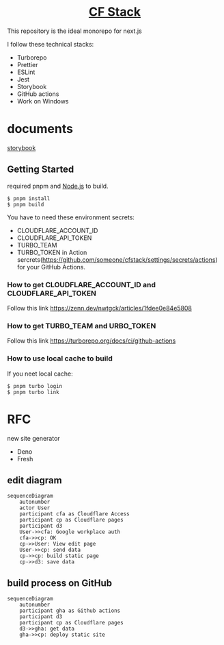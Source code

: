 <p align="center">
  <a href="https://nextjs.org">
    <h1 align="center">CF Stack</h1>
  </a>
</p>

This repository is the ideal monorepo for next.js

I follow these technical stacks:

- Turborepo
- Prettier
- ESLint
- Jest
- Storybook
- GitHub actions
- Work on Windows

# documents

[storybook](https://casaub0n.github.io/cfstack/)

## Getting Started

required pnpm and [Node.js](https://nodejs.org/en/ "Node.js") to build.

```console
$ pnpm install
$ pnpm build
```

You have to need these environment secrets:

- CLOUDFLARE_ACCOUNT_ID
- CLOUDFLARE_API_TOKEN
- TURBO_TEAM
- TURBO_TOKEN
  in Action sercrets(https://github.com/someone/cfstack/settings/secrets/actions) for your GitHub Actions.

### How to get CLOUDFLARE_ACCOUNT_ID and CLOUDFLARE_API_TOKEN

Follow this link https://zenn.dev/nwtgck/articles/1fdee0e84e5808

### How to get TURBO_TEAM and URBO_TOKEN

Follow this link https://turborepo.org/docs/ci/github-actions

### How to use local cache to build

If you neet local cache:

```console
$ pnpm turbo login
$ pnpm turbo link
```

# RFC

new site generator

- Deno
- Fresh

## edit diagram

```mermaid
sequenceDiagram
    autonumber
    actor User
    participant cfa as Cloudflare Access
    participant cp as Cloudflare pages
    participant d3
    User->>cfa: Google workplace auth
    cfa->>cp: OK
    cp->>User: View edit page
    User->>cp: send data
    cp->>cp: build static page
    cp->>d3: save data
```

## build process on GitHub

```mermaid
sequenceDiagram
    autonumber
    participant gha as Github actions
    participant d3
    participant cp as Cloudflare pages
    d3->>gha: get data
    gha->>cp: deploy static site
```
